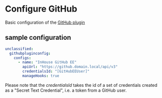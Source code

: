 # Configure GitHub

Basic configuration of the [GitHub plugin](https://plugins.jenkins.io/github)

## sample configuration

```yaml
unclassified:
  githubpluginconfig:
    configs:
      - name: "InHouse GitHub EE"
        apiUrl: "https://github.domain.local/api/v3"
        credentialsId: "[GitHubEEUser]"
        manageHooks: true
```

Please note that the _credentialsId_ takes the id of a set of credentials created as a "Secret Text Credential", i.e. a token from a GitHub user.
